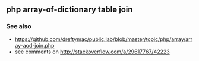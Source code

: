 ## php array-of-dictionary table join
### See also
* https://github.com/dreftymac/public.lab/blob/master/topic/php/array/array-aod-join.php
* see comments on http://stackoverflow.com/a/29617767/42223
